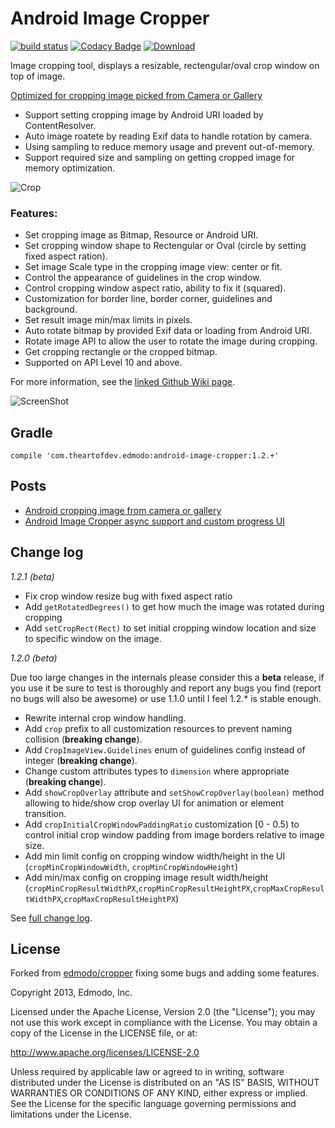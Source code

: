 Android Image Cropper
=======
[![build status](https://travis-ci.org/ArthurHub/Android-Image-Cropper.svg)](https://travis-ci.org/ArthurHub/Android-Image-Cropper) 
[![Codacy Badge](https://api.codacy.com/project/badge/grade/4d3781df0cce40959881a8d91365407a)](https://www.codacy.com/app/tep-arthur/Android-Image-Cropper)
[ ![Download](https://api.bintray.com/packages/arthurhub/maven/Android-Image-Cropper/images/download.svg) ](https://bintray.com/arthurhub/maven/Android-Image-Cropper/_latestVersion)

Image cropping tool, displays a resizable, rectengular/oval crop window on top of image.

[Optimized for cropping image picked from Camera or Gallery](http://theartofdev.com/2015/02/15/android-cropping-image-from-camera-or-gallery/)
- Support setting cropping image by Android URI loaded by ContentResolver.
- Auto image roatete by reading Exif data to handle rotation by camera.
- Using sampling to reduce memory usage and prevent out-of-memory.
- Support required size and sampling on getting cropped image for memory optimization.

![Crop](https://github.com/ArthurHub/Android-Image-Cropper/blob/master/crop.jpg?raw=true)

### Features:
- Set cropping image as Bitmap, Resource or Android URI.
- Set cropping window shape to Rectengular or Oval (circle by setting fixed aspect ration).
- Set image Scale type in the cropping image view: center or fit.
- Control the appearance of guidelines in the crop window.
- Control cropping window aspect ratio, ability to fix it (squared).
- Customization for border line, border corner, guidelines and background.
- Set result image min/max limits in pixels.
- Auto rotate bitmap by provided Exif data or loading from Android URI.
- Rotate image API to allow the user to rotate the image during cropping.
- Get cropping rectangle or the cropped bitmap.
- Supported on API Level 10 and above.

For more information, see the [linked Github Wiki page](https://github.com/ArthurHub/Android-Image-Cropper/wiki/Android-Image-Cropper). 

![ScreenShot](https://github.com/ArthurHub/Android-Image-Cropper/blob/master/demo.jpg?raw=true)

## Gradle
```
compile 'com.theartofdev.edmodo:android-image-cropper:1.2.+'
```

## Posts
 - [Android cropping image from camera or gallery](http://theartofdev.com/2015/02/15/android-cropping-image-from-camera-or-gallery/)
 - [Android Image Cropper async support and custom progress UI](http://theartofdev.com/2016/01/15/android-image-cropper-async-support-and-custom-progress-ui/)

## Change log
*1.2.1 (beta)*

 * Fix crop window resize bug with fixed aspect ratio
 * Add `getRotatedDegrees()` to get how much the image was rotated during cropping
 * Add `setCropRect(Rect)` to set initial cropping window location and size to specific window on the image.

*1.2.0 (beta)*

Due too large changes in the internals please consider this a **beta** release, if you use it be sure to test is thoroughly and report any bugs you find (report no bugs will also be awesome) or use 1.1.0 until I feel 1.2.* is stable enough.
- Rewrite internal crop window handling.
-  Add `crop` prefix to all customization resources to prevent naming collision (**breaking change**).
- Add `CropImageView.Guidelines` enum of guidelines config instead of integer (**breaking change**).
- Change custom attributes types to `dimension` where appropriate (**breaking change**).
- Add `showCropOverlay` attribute and `setShowCropOverlay(boolean)` method allowing to hide/show crop overlay UI for animation or element transition.
- Add `cropInitialCropWindowPaddingRatio` customization [0 - 0.5) to control initial crop window padding from image borders relative to image size.
- Add min limit config on cropping window width/height in the UI (`cropMinCropWindowWidth`, `cropMinCropWindowHeight`)
- Add min/max config on cropping image result width/height (`cropMinCropResultWidthPX`,`cropMinCropResultHeightPX`,`cropMaxCropResultWidthPX`,`cropMaxCropResultHeightPX`)

See [full change log](https://github.com/ArthurHub/Android-Image-Cropper/wiki/Change-Log).

## License
Forked from [edmodo/cropper](https://github.com/edmodo/cropper) fixing some bugs and adding some features.

Copyright 2013, Edmodo, Inc. 

Licensed under the Apache License, Version 2.0 (the "License"); you may not use this work except in compliance with the   License.
You may obtain a copy of the License in the LICENSE file, or at:

  http://www.apache.org/licenses/LICENSE-2.0

Unless required by applicable law or agreed to in writing, software distributed under the License is distributed on an "AS   IS" BASIS, WITHOUT WARRANTIES OR CONDITIONS OF ANY KIND, either express or implied. See the License for the specific language governing permissions and limitations under the License.

